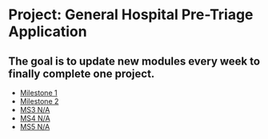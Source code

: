  # Project: General Hospital Pre-Triage Application
 
 ## The goal is to update new modules every week to finally complete one project.
- [Milestone 1](https://github.com/jjaykim/OOP-Language_CPP/tree/main/Milestone/MS1)
- [Milestone 2](https://github.com/jjaykim/OOP-Language_CPP/tree/main/Milestone/MS2)
- [MS3 N/A](https://github.com/jjaykim/OOP-Language_CPP/tree/main/Milestone/MS3)
- [MS4 N/A]()
- [MS5 N/A]()
